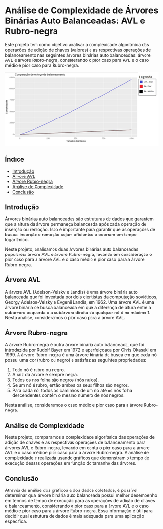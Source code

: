 # Análise de Complexidade de Árvores Binárias Auto Balanceadas: AVL e Rubro-negra  
  
Este projeto tem como objetivo analisar a complexidade algorítmica das operações de adição de chaves (valores) e as respectivas operações de balanceamento nas seguintes árvores binárias auto balanceadas: árvore AVL e árvore Rubro-negra, considerando o pior caso para AVL e o caso médio e pior caso para Rubro-negra.  
  
![Gráficos de Comparação](./grafico_comparacao.jpeg)  
  
## Índice  
  
- [Introdução](#introdução)  
- [Árvore AVL](#árvore-avl)  
- [Árvore Rubro-negra](#árvore-rubro-negra)  
- [Análise de Complexidade](#análise-de-complexidade)  
- [Conclusão](#conclusão)  
  
## Introdução  
  
Árvores binárias auto balanceadas são estruturas de dados que garantem que a altura da árvore permaneça balanceada após cada operação de inserção ou remoção. Isso é importante para garantir que as operações de busca, inserção e remoção sejam eficientes e ocorram em tempo logarítmico.  
  
Neste projeto, analisamos duas árvores binárias auto balanceadas populares: árvore AVL e árvore Rubro-negra, levando em consideração o pior caso para a árvore AVL e o caso médio e pior caso para a árvore Rubro-negra.  
  
## Árvore AVL  
  
A árvore AVL (Adelson-Velsky e Landis) é uma árvore binária auto balanceada que foi inventada por dois cientistas da computação soviéticos, Georgy Adelson-Velsky e Evgenii Landis, em 1962. Uma árvore AVL é uma árvore binária de busca balanceada em que a diferença de altura entre a subárvore esquerda e a subárvore direita de qualquer nó é no máximo 1. Nesta análise, consideramos o pior caso para a árvore AVL.  
  
## Árvore Rubro-negra  
  
A árvore Rubro-negra é outra árvore binária auto balanceada, que foi introduzida por Rudolf Bayer em 1972 e aperfeiçoada por Chris Okasaki em 1999. A árvore Rubro-negra é uma árvore binária de busca em que cada nó possui uma cor (rubro ou negro) e satisfaz as seguintes propriedades:  
  
1. Todo nó é rubro ou negro.  
2. A raiz da árvore é sempre negra.  
3. Todos os nós folha são negros (nós nulos).  
4. Se um nó é rubro, então ambos os seus filhos são negros.  
5. Para cada nó, todos os caminhos de um nó até os nós folha descendentes contêm o mesmo número de nós negros.  
  
Nesta análise, consideramos o caso médio e pior caso para a árvore Rubro-negra.  
  
## Análise de Complexidade  
  
Neste projeto, comparamos a complexidade algorítmica das operações de adição de chaves e as respectivas operações de balanceamento para árvores AVL e Rubro-negra, levando em conta o pior caso para a árvore AVL e o caso médioe pior caso para a árvore Rubro-negra. A análise de complexidade é realizada usando gráficos que demonstram o tempo de execução dessas operações em função do tamanho das árvores.

## Conclusão

Através da análise dos gráficos e dos dados coletados, é possível determinar qual árvore binária auto balanceada possui melhor desempenho em termos de tempo de execução para as operações de adição de chaves e balanceamento, considerando o pior caso para a árvore AVL e o caso médio e pior caso para a árvore Rubro-negra. Essa informação é útil para decidir qual estrutura de dados é mais adequada para uma aplicação específica.
